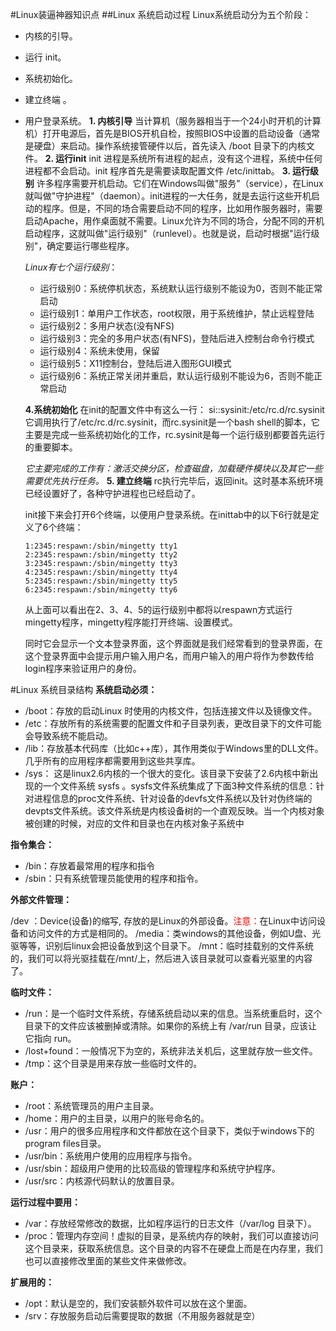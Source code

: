 #Linux装逼神器知识点
##Linux 系统启动过程
Linux系统启动分为五个阶段：
+ 内核的引导。
+ 运行 init。
+ 系统初始化。
+ 建立终端 。
+ 用户登录系统。
**1. 内核引导**
当计算机（服务器相当于一个24小时开机的计算机）打开电源后，首先是BIOS开机自检，按照BIOS中设置的启动设备（通常是硬盘）来启动。操作系统接管硬件以后，首先读入 /boot 目录下的内核文件。
**2. 运行init**
init 进程是系统所有进程的起点，没有这个进程，系统中任何进程都不会启动。init 程序首先是需要读取配置文件 /etc/inittab。
**3. 运行级别**
许多程序需要开机启动。它们在Windows叫做"服务"（service），在Linux就叫做"守护进程"（daemon）。init进程的一大任务，就是去运行这些开机启动的程序。但是，不同的场合需要启动不同的程序，比如用作服务器时，需要启动Apache，用作桌面就不需要。Linux允许为不同的场合，分配不同的开机启动程序，这就叫做"运行级别"（runlevel）。也就是说，启动时根据"运行级别"，确定要运行哪些程序。

  _Linux有七个运行级别_：
  + 运行级别0：系统停机状态，系统默认运行级别不能设为0，否则不能正常启动
  + 运行级别1：单用户工作状态，root权限，用于系统维护，禁止远程登陆
  + 运行级别2：多用户状态(没有NFS)
  + 运行级别3：完全的多用户状态(有NFS)，登陆后进入控制台命令行模式
  + 运行级别4：系统未使用，保留
  + 运行级别5：X11控制台，登陆后进入图形GUI模式
  + 运行级别6：系统正常关闭并重启，默认运行级别不能设为6，否则不能正常启动

  **4.系统初始化**
  在init的配置文件中有这么一行： si::sysinit:/etc/rc.d/rc.sysinit　它调用执行了/etc/rc.d/rc.sysinit，而rc.sysinit是一个bash shell的脚本，它主要是完成一些系统初始化的工作，rc.sysinit是每一个运行级别都要首先运行的重要脚本。

  _它主要完成的工作有：激活交换分区，检查磁盘，加载硬件模块以及其它一些需要优先执行任务。_
  **5. 建立终端**
  rc执行完毕后，返回init。这时基本系统环境已经设置好了，各种守护进程也已经启动了。

  init接下来会打开6个终端，以便用户登录系统。在inittab中的以下6行就是定义了6个终端：
  ```
  1:2345:respawn:/sbin/mingetty tty1
  2:2345:respawn:/sbin/mingetty tty2
  3:2345:respawn:/sbin/mingetty tty3
  4:2345:respawn:/sbin/mingetty tty4
  5:2345:respawn:/sbin/mingetty tty5
  6:2345:respawn:/sbin/mingetty tty6
  ```
  从上面可以看出在2、3、4、5的运行级别中都将以respawn方式运行mingetty程序，mingetty程序能打开终端、设置模式。

  同时它会显示一个文本登录界面，这个界面就是我们经常看到的登录界面，在这个登录界面中会提示用户输入用户名，而用户输入的用户将作为参数传给login程序来验证用户的身份。

#Linux 系统目录结构
**系统启动必须：**

+ /boot：存放的启动Linux 时使用的内核文件，包括连接文件以及镜像文件。
+ /etc：存放所有的系统需要的配置文件和子目录列表，更改目录下的文件可能会导致系统不能启动。
+ /lib：存放基本代码库（比如c++库），其作用类似于Windows里的DLL文件。几乎所有的应用程序都需要用到这些共享库。
+ /sys： 这是linux2.6内核的一个很大的变化。该目录下安装了2.6内核中新出现的一个文件系统 sysfs 。sysfs文件系统集成了下面3种文件系统的信息：针对进程信息的proc文件系统、针对设备的devfs文件系统以及针对伪终端的devpts文件系统。该文件系统是内核设备树的一个直观反映。当一个内核对象被创建的时候，对应的文件和目录也在内核对象子系统中

**指令集合：**

+ /bin：存放着最常用的程序和指令
+ /sbin：只有系统管理员能使用的程序和指令。

**外部文件管理：**

/dev ：Device(设备)的缩写, 存放的是Linux的外部设备。<font color="red">注意：</font>在Linux中访问设备和访问文件的方式是相同的。
/media：类windows的其他设备，例如U盘、光驱等等，识别后linux会把设备放到这个目录下。
/mnt：临时挂载别的文件系统的，我们可以将光驱挂载在/mnt/上，然后进入该目录就可以查看光驱里的内容了。

**临时文件：**

+ /run：是一个临时文件系统，存储系统启动以来的信息。当系统重启时，这个目录下的文件应该被删掉或清除。如果你的系统上有 /var/run 目录，应该让它指向 run。
+ /lost+found：一般情况下为空的，系统非法关机后，这里就存放一些文件。
+ /tmp：这个目录是用来存放一些临时文件的。

**账户：**

+ /root：系统管理员的用户主目录。
+ /home：用户的主目录，以用户的账号命名的。
+ /usr：用户的很多应用程序和文件都放在这个目录下，类似于windows下的program files目录。
+ /usr/bin：系统用户使用的应用程序与指令。
+ /usr/sbin：超级用户使用的比较高级的管理程序和系统守护程序。
+ /usr/src：内核源代码默认的放置目录。

**运行过程中要用：**

+ /var：存放经常修改的数据，比如程序运行的日志文件（/var/log 目录下）。
+ /proc：管理内存空间！虚拟的目录，是系统内存的映射，我们可以直接访问这个目录来，获取系统信息。这个目录的内容不在硬盘上而是在内存里，我们也可以直接修改里面的某些文件来做修改。

**扩展用的：**

+ /opt：默认是空的，我们安装额外软件可以放在这个里面。
+ /srv：存放服务启动后需要提取的数据（不用服务器就是空）